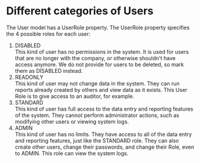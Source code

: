 # Different categories of Users

The User model has a UserRole property.  The UserRole property specifies the 4 possible roles for each user:

1. DISABLED  
   This kind of user has no permissions in the system.  It is used for users that are no longer with the company, or otherwise shouldn't have access anymore.  We do not provide for users to be deleted, so mark them as DISABLED instead.
2. READONLY  
   This kind of user may not change data in the system.  They can run reports already created by others and view data as it exists.  This User Role is to give access to an auditor, for example.
3. STANDARD  
   This kind of user has full access to the data entry and reporting features of the system.  They cannot perform administrator actions, such as modifying other users or viewing system logs.
4. ADMIN  
   This kind of user has no limits.  They have access to all of the data entry and reporting features, just like the STANDARD role.  They can also create other users, change their passwords, and change their Role, even to ADMIN.  This role can view the system logs.

